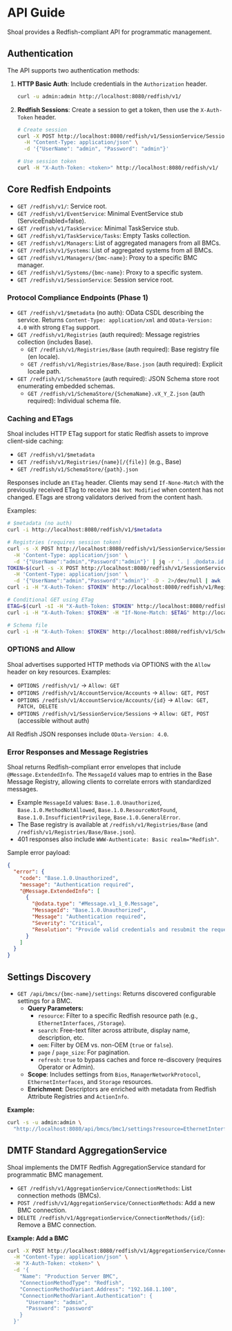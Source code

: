 # API Guide

Shoal provides a Redfish-compliant API for programmatic management.

## Authentication

The API supports two authentication methods:

1.  **HTTP Basic Auth**: Include credentials in the `Authorization` header.
    ```bash
    curl -u admin:admin http://localhost:8080/redfish/v1/
    ```

2.  **Redfish Sessions**: Create a session to get a token, then use the `X-Auth-Token` header.
    ```bash
    # Create session
    curl -X POST http://localhost:8080/redfish/v1/SessionService/Sessions \
      -H "Content-Type: application/json" \
      -d '{"UserName": "admin", "Password": "admin"}'

    # Use session token
    curl -H "X-Auth-Token: <token>" http://localhost:8080/redfish/v1/
    ```

## Core Redfish Endpoints

- `GET /redfish/v1/`: Service root.
- `GET /redfish/v1/EventService`: Minimal EventService stub (ServiceEnabled=false).
- `GET /redfish/v1/TaskService`: Minimal TaskService stub.
- `GET /redfish/v1/TaskService/Tasks`: Empty Tasks collection.
- `GET /redfish/v1/Managers`: List of aggregated managers from all BMCs.
- `GET /redfish/v1/Systems`: List of aggregated systems from all BMCs.
- `GET /redfish/v1/Managers/{bmc-name}`: Proxy to a specific BMC manager.
- `GET /redfish/v1/Systems/{bmc-name}`: Proxy to a specific system.
- `GET /redfish/v1/SessionService`: Session service root.

### Protocol Compliance Endpoints (Phase 1)

- `GET /redfish/v1/$metadata` (no auth): OData CSDL describing the service. Returns `Content-Type: application/xml` and `OData-Version: 4.0` with strong `ETag` support.
- `GET /redfish/v1/Registries` (auth required): Message registries collection (includes Base).
  - `GET /redfish/v1/Registries/Base` (auth required): Base registry file (en locale).
  - `GET /redfish/v1/Registries/Base/Base.json` (auth required): Explicit locale path.
- `GET /redfish/v1/SchemaStore` (auth required): JSON Schema store root enumerating embedded schemas.
  - `GET /redfish/v1/SchemaStore/{SchemaName}.vX_Y_Z.json` (auth required): Individual schema file.

### Caching and ETags

Shoal includes HTTP ETag support for static Redfish assets to improve client-side caching:

- `GET /redfish/v1/$metadata`
- `GET /redfish/v1/Registries/{name}[/{file}]` (e.g., Base)
- `GET /redfish/v1/SchemaStore/{path}.json`

Responses include an `ETag` header. Clients may send `If-None-Match` with the previously received ETag to receive `304 Not Modified` when content has not changed. ETags are strong validators derived from the content hash.

Examples:

```bash
# $metadata (no auth)
curl -i http://localhost:8080/redfish/v1/$metadata

# Registries (requires session token)
curl -s -X POST http://localhost:8080/redfish/v1/SessionService/Sessions \
  -H 'Content-Type: application/json' \
  -d '{"UserName":"admin","Password":"admin"}' | jq -r '. | .@odata.id' >/dev/null
TOKEN=$(curl -s -X POST http://localhost:8080/redfish/v1/SessionService/Sessions \
  -H 'Content-Type: application/json' \
  -d '{"UserName":"admin","Password":"admin"}' -D - 2>/dev/null | awk '/X-Auth-Token:/ {print $2}' | tr -d '\r')
curl -i -H "X-Auth-Token: $TOKEN" http://localhost:8080/redfish/v1/Registries/Base

# Conditional GET using ETag
ETAG=$(curl -sI -H "X-Auth-Token: $TOKEN" http://localhost:8080/redfish/v1/Registries/Base | awk -F': ' '/^ETag:/ {print $2}' | tr -d '\r')
curl -i -H "X-Auth-Token: $TOKEN" -H "If-None-Match: $ETAG" http://localhost:8080/redfish/v1/Registries/Base

# Schema file
curl -i -H "X-Auth-Token: $TOKEN" http://localhost:8080/redfish/v1/SchemaStore/ServiceRoot.v1_5_0.json
```

### OPTIONS and Allow

Shoal advertises supported HTTP methods via OPTIONS with the `Allow` header on key resources. Examples:

- `OPTIONS /redfish/v1/` → `Allow: GET`
- `OPTIONS /redfish/v1/AccountService/Accounts` → `Allow: GET, POST`
- `OPTIONS /redfish/v1/AccountService/Accounts/{id}` → `Allow: GET, PATCH, DELETE`
- `OPTIONS /redfish/v1/SessionService/Sessions` → `Allow: GET, POST` (accessible without auth)

All Redfish JSON responses include `OData-Version: 4.0`.

### Error Responses and Message Registries

Shoal returns Redfish-compliant error envelopes that include `@Message.ExtendedInfo`. The `MessageId` values map to entries in the Base Message Registry, allowing clients to correlate errors with standardized messages.

- Example `MessageId` values: `Base.1.0.Unauthorized`, `Base.1.0.MethodNotAllowed`, `Base.1.0.ResourceNotFound`, `Base.1.0.InsufficientPrivilege`, `Base.1.0.GeneralError`.
- The Base registry is available at `/redfish/v1/Registries/Base` (and `/redfish/v1/Registries/Base/Base.json`).
- 401 responses also include `WWW-Authenticate: Basic realm="Redfish"`.

Sample error payload:

```json
{
  "error": {
    "code": "Base.1.0.Unauthorized",
    "message": "Authentication required",
    "@Message.ExtendedInfo": [
      {
        "@odata.type": "#Message.v1_1_0.Message",
        "MessageId": "Base.1.0.Unauthorized",
        "Message": "Authentication required",
        "Severity": "Critical",
        "Resolution": "Provide valid credentials and resubmit the request."
      }
    ]
  }
}
```

## Settings Discovery

- `GET /api/bmcs/{bmc-name}/settings`: Returns discovered configurable settings for a BMC.
  - **Query Parameters:**
    - `resource`: Filter to a specific Redfish resource path (e.g., `EthernetInterfaces`, `/Storage`).
    - `search`: Free-text filter across attribute, display name, description, etc.
    - `oem`: Filter by OEM vs. non-OEM (`true` or `false`).
    - `page` / `page_size`: For pagination.
    - `refresh`: `true` to bypass caches and force re-discovery (requires Operator or Admin).
  - **Scope**: Includes settings from `Bios`, `ManagerNetworkProtocol`, `EthernetInterfaces`, and `Storage` resources.
  - **Enrichment**: Descriptors are enriched with metadata from Redfish Attribute Registries and `ActionInfo`.

**Example:**
```bash
curl -s -u admin:admin \
  "http://localhost:8080/api/bmcs/bmc1/settings?resource=EthernetInterfaces" | jq .
```


## DMTF Standard AggregationService

Shoal implements the DMTF Redfish AggregationService standard for programmatic BMC management.

- `GET /redfish/v1/AggregationService/ConnectionMethods`: List connection methods (BMCs).
- `POST /redfish/v1/AggregationService/ConnectionMethods`: Add a new BMC connection.
- `DELETE /redfish/v1/AggregationService/ConnectionMethods/{id}`: Remove a BMC connection.

**Example: Add a BMC**
```bash
curl -X POST http://localhost:8080/redfish/v1/AggregationService/ConnectionMethods \
  -H "Content-Type: application/json" \
  -H "X-Auth-Token: <token>" \
  -d '{
    "Name": "Production Server BMC",
    "ConnectionMethodType": "Redfish",
    "ConnectionMethodVariant.Address": "192.168.1.100",
    "ConnectionMethodVariant.Authentication": {
      "Username": "admin",
      "Password": "password"
    }
  }'
```
